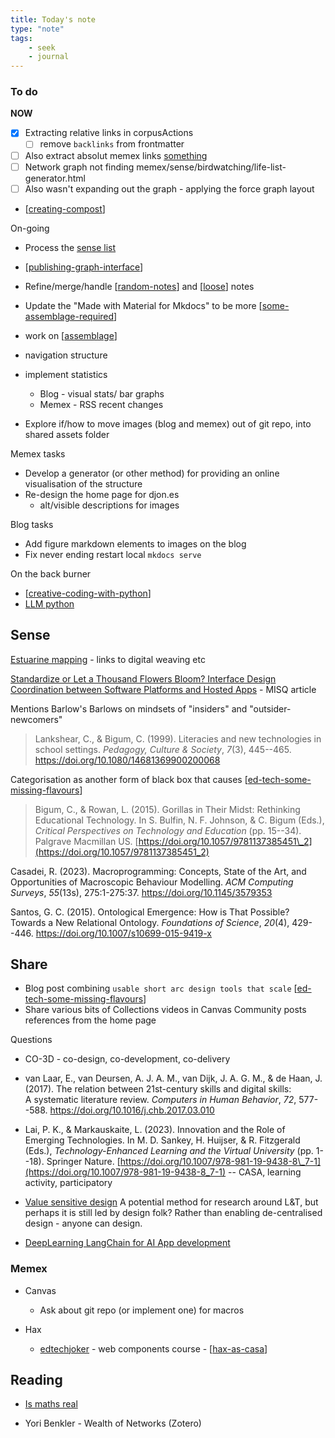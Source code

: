 ```yaml
---
title: Today's note 
type: "note"
tags:
    - seek
    - journal
---
```


### To do

**NOW**

- [x] Extracting relative links in corpusActions
  - [ ] remove `backlinks` from frontmatter
- [ ] Also extract absolut memex links [something](/memex/sense.*.md)
- [ ] Network graph not finding memex/sense/birdwatching/life-list-generator.html
- [ ] Also wasn't expanding out the graph - applying the force graph layout

- [[creating-compost]]

On-going

- Process the [sense list](#sense)
- [[publishing-graph-interface]]

- Refine/merge/handle [[random-notes]] and [[loose]] notes
- Update the "Made with Material for Mkdocs" to be more [[some-assemblage-required]]
- work on [[assemblage]]
- navigation structure
- implement statistics
  - Blog - visual stats/ bar graphs
  - Memex - RSS recent changes

- Explore if/how to move images (blog and memex) out of git repo, into shared assets folder

Memex tasks

- Develop a generator (or other method) for providing an online visualisation of the structure
- Re-design the home page for djon.es
  - alt/visible descriptions for images

Blog tasks

- Add figure markdown elements to images on the blog
- Fix never ending restart local `mkdocs serve`

On the back burner

- [[creative-coding-with-python]]
- [LLM python](https://simonwillison.net/2023/Sep/4/llm-embeddings/)

## Sense

[Estuarine mapping](https://thecynefin.co/estuarine-mapping/) - links to digital weaving etc

[Standardize or Let a Thousand Flowers Bloom? Interface Design Coordination between Software Platforms and Hosted Apps](https://aisel.aisnet.org/misq/vol47/iss3/16/) - MISQ article 

Mentions Barlow's Barlows on mindsets of "insiders" and "outsider-newcomers"

> Lankshear, C., & Bigum, C. (1999). Literacies and new technologies in school settings. *Pedagogy, Culture & Society*, *7*(3), 445--465. <https://doi.org/10.1080/14681369900200068>

Categorisation as another form of black box that causes [[ed-tech-some-missing-flavours]]
> Bigum, C., & Rowan, L. (2015). Gorillas in Their Midst: Rethinking Educational Technology. In S. Bulfin, N. F. Johnson, & C. Bigum (Eds.), *Critical Perspectives on Technology and Education* (pp. 15--34). Palgrave Macmillan US. [https://doi.org/10.1057/9781137385451\_2](https://doi.org/10.1057/9781137385451_2)

Casadei, R. (2023). Macroprogramming: Concepts, State of the Art, and Opportunities of Macroscopic Behaviour Modelling. *ACM Computing Surveys*, *55*(13s), 275:1-275:37. <https://doi.org/10.1145/3579353>

Santos, G. C. (2015). Ontological Emergence: How is That Possible? Towards a New Relational Ontology. *Foundations of Science*, *20*(4), 429--446. <https://doi.org/10.1007/s10699-015-9419-x>

## Share

- Blog post combining `usable short arc design tools that scale`  [[ed-tech-some-missing-flavours]]
- Share various bits of Collections videos in Canvas Community posts references from the home page

Questions

- CO-3D - co-design, co-development, co-delivery

- van Laar, E., van Deursen, A. J. A. M., van Dijk, J. A. G. M., & de Haan, J. (2017). The relation between 21st-century skills and digital skills: A systematic literature review. *Computers in Human Behavior*, *72*, 577--588. <https://doi.org/10.1016/j.chb.2017.03.010>

- Lai, P. K., & Markauskaite, L. (2023). Innovation and the Role of Emerging Technologies. In M. D. Sankey, H. Huijser, & R. Fitzgerald (Eds.), *Technology-Enhanced Learning and the Virtual University* (pp. 1--18). Springer Nature. [https://doi.org/10.1007/978-981-19-9438-8\_7-1](https://doi.org/10.1007/978-981-19-9438-8_7-1) -- CASA, learning activity, participatory

- [Value sensitive design](https://en.wikipedia.org/wiki/Value_sensitive_design) 
    A potential method for research around L&T, but perhaps it is still led by design folk? Rather than enabling de-centralised design - anyone can design.

- [DeepLearning LangChain for AI App development](https://learn.deeplearning.ai/langchain/lesson/1/introduction)
 
### Memex

- Canvas 
  - Ask about git repo (or implement one) for macros 

- Hax
  - [edtechjoker](https://oer.hax.psu.edu/bto108/sites/edtechjoker/) - web components course - [[hax-as-casa]]

## Reading

- [Is maths real](https://www.amazon.com.au/Maths-Real-Questions-Mathematics-Deepest-ebook/dp/B0BB8FF8B2)

- Yori Benkler - Wealth of Networks (Zotero)


[//begin]: # "Autogenerated link references for markdown compatibility"
[creating-compost]: ../../sense/landscape-garden/techniques/creating-compost "Creating compost"
[publishing-graph-interface]: ../../colophon/publishing-graph-interface "Publishing graph interface"
[random-notes]: random-notes "Random Notes"
[loose]: ../../sense/loose/loose "Loose notes"
[some-assemblage-required]: ../../colophon/some-assemblage-required "Some Assemblage Required"
[assemblage]: ../../sense/Distribution/assemblage "Assemblage"
[creative-coding-with-python]: ../../sense/Python/creative-coding-with-python "Creative coding experiments"
[ed-tech-some-missing-flavours]: ../../share/blog/2023/ed-tech-some-missing-flavours "Ed tech - some missing flavours"
[hax-as-casa]: ../../sense/CASA/CASA/hax-as-casa "H-A-X as CASA?"
[//end]: # "Autogenerated link references"